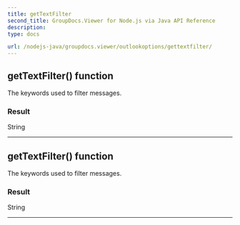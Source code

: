 ```yaml
---
title: getTextFilter
second_title: GroupDocs.Viewer for Node.js via Java API Reference
description: 
type: docs

url: /nodejs-java/groupdocs.viewer/outlookoptions/gettextfilter/
---
```


## getTextFilter()  function

 The keywords used to filter messages.
 

### Result
String


---


## getTextFilter()  function

 The keywords used to filter messages.
 

### Result
String


---


